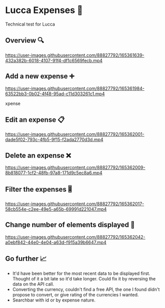 # Lucca Expenses 💸

Technical test for Lucca

## Overview 🔍


https://user-images.githubusercontent.com/88827792/165361639-432a382b-6018-4107-91f4-df1c6569fecb.mp4


## Add a new expense ➕

https://user-images.githubusercontent.com/88827792/165361984-63522bb3-0b02-4f48-95ad-c11d303261c1.mp4

xpense

## Edit an expense 📋


https://user-images.githubusercontent.com/88827792/165362001-dade5f02-793c-4fb5-9f15-f2ada2770d3d.mp4


## Delete an expense ❌


https://user-images.githubusercontent.com/88827792/165362009-8b818077-1cf2-48fb-97a8-171d9c5ec8a6.mp4


## Filter the expenses 🎚️


https://user-images.githubusercontent.com/88827792/165362017-58cb554e-c2ee-49e5-a65b-69991d221047.mp4


## Change number of elements displayed 📱


https://user-images.githubusercontent.com/88827792/165362042-a0ebf842-44e0-4e04-a63d-f915a39b6647.mp4


## Go further 📈

- It'd have been better for the most recent data to be displayed first. Thought of it a bit late so it'd take longer. Could fix it by reversing the data on the API call.
- Converting the currency, couldn't find a free API, the one I found didn't propose to convert, or give rating of the currencies I wanted.
- Searchbar with id or by expense nature.
